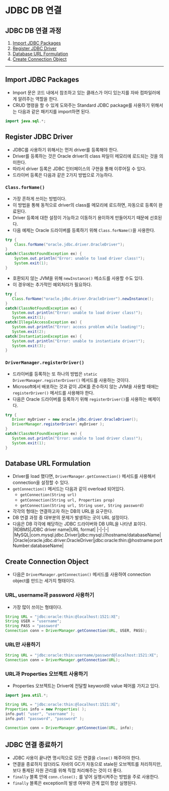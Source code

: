 # JDBC DB 연결

## JDBC DB 연결 과정
  1. [Import JDBC Packages](#Import-JDBC-Packages)
  2. [Register JDBC Driver](Register-JDBC-Driver)
  3. [Database URL Formulation](Database-URL-Formulation)
  4. [Create Connection Object](Create-Connection-Object)

---
## Import JDBC Packages
* Import 문은 코드 내에서 참조하고 있는 클래스가 어디 있는지를 자바 컴파일러에게 알려주는 역할을 한다.
* CRUD 명령을 할 수 있게 도와주는 Standard JDBC package를 사용하기 위해서는 다음과 같은 패키지를 import하면 된다.
```java
import java.sql.*;
```

## Register JDBC Driver
* JDBC를 사용하기 위해서는 먼저 driver를 등록해야 한다.
* Driver를 등록하는 것은 Oracle driver의 class 파일이 메모리에 로드되는 것을 의미한다.
* 따라서 driver 등록은 JDBC 인터페이스의 구현을 통해 이루어질 수 있다.
* 드라이버 등록은 다음과 같은 2가지 방법으로 가능하다.

### `Class.forName()`
* 가장 흔하게 쓰이는 방법이다.
* 이 방법을 통해 동적으로 driver의 class를 메모리에 로드하면, 자동으로 등록이 완료된다.
* Driver 등록에 대한 설정이 가능하고 이동하기 용이하게 만들어지기 때문에 선호된다.
* 다음 예제는 Oracle 드라이버를 등록하기 위해 `Class.forName()`을 사용한다.
```java
try {
    Class.forName("oracle.jdbc.driver.OracleDriver");
}
catch(ClassNotFoundException ex) {
    System.out.println("Error: unable to load driver class!");
    System.exit(1);
}
```
* 호환되지 않는 JVM을 위해 `newInstance()` 메소드를 사용할 수도 있다.
* 이 경우에는 추가적인 예외처리가 필요하다.
```java
try {
   Class.forName("oracle.jdbc.driver.OracleDriver").newInstance();
}
catch(ClassNotFoundException ex) {
   System.out.println("Error: unable to load driver class!");
   System.exit(1);
catch(IllegalAccessException ex) {
   System.out.println("Error: access problem while loading!");
   System.exit(2);
catch(InstantiationException ex) {
   System.out.println("Error: unable to instantiate driver!");
   System.exit(3);
}
```

### `DriverManager.registerDriver()`
* 드라이버를 등록하는 또 하나의 방법은 `static DriverManager.registerDriver()` 메서드를 사용하는 것이다.
* Microsoft에서 배포하는 것과 같이 JDK를 준수하지 않는 JVM을 사용할 때에는 `registerDriver()` 메서드를 사용해야 한다.
* 다음은 Oracle 드라이버를 등록하기 위해 `registerDriver()`를 사용하는 예제이다.
```java
try {
   Driver myDriver = new oracle.jdbc.driver.OracleDriver();
   DriverManager.registerDriver( myDriver );
}
catch(ClassNotFoundException ex) {
   System.out.println("Error: unable to load driver class!");
   System.exit(1);
}
```

## Database URL Formulation
* Driver를 load 했다면, `DriverManager.getConnection()` 메서드를 사용해서 connection을 설정할 수 있다.
* `getConnection()` 메서드는 다음과 같이 overload 되어있다.
  * `getConnection(String url)`
  * `getConnection(String url, Properties prop)`
  * `getConnection(String url, String user, String password)`
* 각각의 형태는 연결하고자 하는 DB의 URL을 요구한다.
* DB 연결 과정 중 대부분의 문제가 발생하는 곳이 URL 설정이다.
* 다음은 DB 각각에 해당하는 JDBC 드라이버와 DB URL을 나타낸 표이다.
|RDBMS|JDBC driver name|URL format|
|-|-|-|
|MySQL|com.mysql.jdbc.Driver|jdbc:mysql://hostname/databaseName|
|Oracle|oracle.jdbc.driver.OracleDriver|jdbc:oracle:thin:@hostname:portNumber:databaseName|

## Create Connection Object
* 다음은 `DriverManager.getConnection()` 메서드를 사용하여 connection object를 만드는 세가지 형태이다.

### URL, username과 password 사용하기
* 가장 많이 쓰이는 형태이다.
```java
String URL = "jdbc:oracle:thin:@localhost:1521:XE";
String USER = "username";
String PASS = "password"
Connection conn = DriverManager.getConnection(URL, USER, PASS);
```

### URL만 사용하기
```java
String URL = "jdbc:oracle:thin:username/password@localhost:1521:XE";
Connection conn = DriverManager.getConnection(URL);
```

### URL과 Properties 오브젝트 사용하기
* Properties 오브젝트는 Driver에 전달할 keyword와 value 페어를 가지고 있다.
```java
import java.util.*;

String URL = "jdbc:oracle:thin:@localhost:1521:XE";
Properties info = new Properties( );
info.put( "user", "username" );
info.put( "password", "password" );

Connection conn = DriverManager.getConnection(URL, info);
```

## JDBC 연결 종료하기
* JDBC 사용이 끝나면 명시적으로 모든 연결을 `close()` 해주어야 한다.
* 연결을 종료하지 않더라도 자바의 GC가 자동으로 stale된 오브젝트를 처리하지만, 보다 통제된 자원 관리를 위해 직접 처리해주는 것이 더 좋다.
* `finally` 블록 안에 `conn.close();` 를 넣어 실행시켜주는 방법을 주로 사용한다.
* `finally` 블록은 exception의 발생 여부와 관계 없이 항상 실행된다.